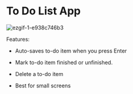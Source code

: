 # To Do List App



![ezgif-1-e938c746b3](https://user-images.githubusercontent.com/68879676/190080317-496538ee-9a0f-4945-8502-161166e77a09.gif)


Features:
* Auto-saves to-do item when you press Enter
* Mark to-do item finished or unfinished.
* Delete a to-do item


* Best for small screens
